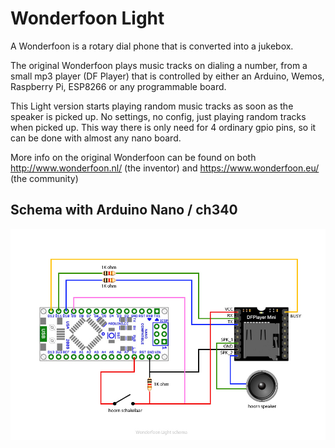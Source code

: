 # Wonderfoon Light
A Wonderfoon is a rotary dial phone that is converted into a jukebox.

The original Wonderfoon plays music tracks on dialing a number, from a small mp3 player (DF Player) that is controlled by either an Arduino, Wemos, Raspberry Pi, ESP8266 or any programmable board. 

This Light version starts playing random music tracks as soon as the speaker is picked up. No settings, no config, just playing random tracks when picked up. This way there is only need for 4 ordinary gpio pins, so it can be done with almost any nano board.

More info on the original Wonderfoon can be found on both http://www.wonderfoon.nl/ (the inventor) and https://www.wonderfoon.eu/ (the community)

## Schema with Arduino Nano / ch340
![Wonderfoon light schema](https://github.com/josfaber/wonderfoon-light/raw/master/wonderfoon-light-schema.jpg)
